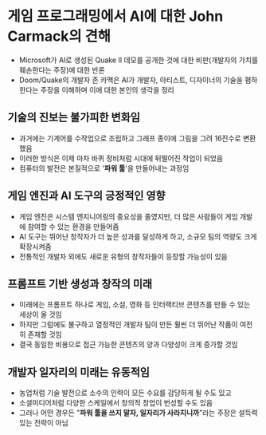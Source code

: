 # 게임 프로그래밍에서 AI에 대한 John Carmack의 견해


* Microsoft가 AI로 생성된 Quake II 데모를 공개한 것에 대한 비판(개발자의 가치를 훼손한다는 주장)에 대한 반론
* Doom/Quake의 개발자 존 카맥은 AI가 개발자, 아티스트, 디자이너의 기술을 폄하한다는 주장을 이해하며 이에 대한 본인의 생각을 정리

기술의 진보는 불가피한 변화임
----------------

* 과거에는 기계어를 수작업으로 조립하고 그래프 종이에 그림을 그려 16진수로 변환했음
* 이러한 방식은 이제 마차 바퀴 정비처럼 시대에 뒤떨어진 작업이 되었음
* 컴퓨터의 발전은 본질적으로 '**파워 툴**'을 만들어내는 과정임

게임 엔진과 AI 도구의 긍정적인 영향
---------------------

* 게임 엔진은 시스템 엔지니어링의 중요성을 줄였지만, 더 많은 사람들이 게임 개발에 참여할 수 있는 환경을 만들어줌
* AI 도구는 뛰어난 창작자가 더 높은 성과를 달성하게 하고, 소규모 팀의 역량도 크게 확장시켜줌
* 전통적인 개발자 외에도 새로운 유형의 창작자들이 등장할 가능성이 있음

프롬프트 기반 생성과 창작의 미래
------------------

* 미래에는 프롬프트 하나로 게임, 소설, 영화 등 인터랙티브 콘텐츠를 만들 수 있는 세상이 올 것임
* 하지만 그럼에도 불구하고 열정적인 개발자 팀이 만든 훨씬 더 뛰어난 작품이 여전히 존재할 것임
* 결국 동일한 비용으로 접근 가능한 콘텐츠의 양과 다양성이 크게 증가할 것임

개발자 일자리의 미래는 유동적임
-----------------

* 농업처럼 기술 발전으로 소수의 인력이 모든 수요를 감당하게 될 수도 있고
* 소셜미디어처럼 다양한 스케일에서 창의적 창업이 번성할 수도 있음
* 그러나 어떤 경우든 "**파워 툴을 쓰지 말자, 일자리가 사라지니까**"라는 주장은 설득력 있는 전략이 아님
